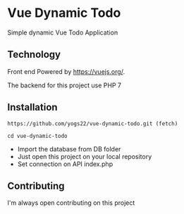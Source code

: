 # Vue Dynamic Todo
Simple dynamic Vue Todo Application

## Technology

Front end Powered by https://vuejs.org/.

The backend for this project use PHP 7 

## Installation
```https://github.com/yogs22/vue-dynamic-todo.git (fetch)```

```cd vue-dynamic-todo```

- Import the database from DB folder
- Just open this project on your local repository
- Set connection on API index.php

## Contributing
I'm always open contributing on this project
